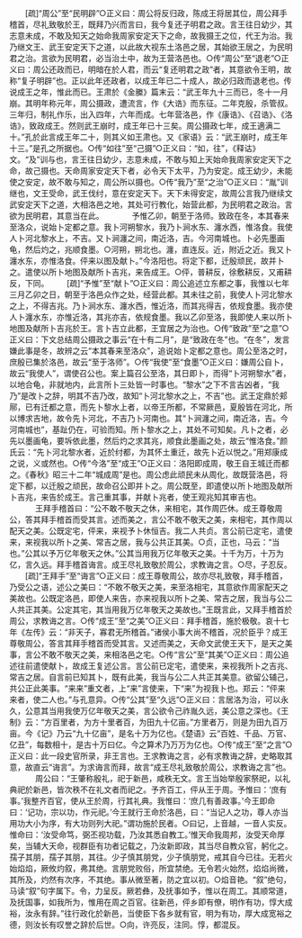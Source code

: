 <!-- { "loadSidebar": true } -->
　　[疏]“周公”至“民明辟”○正义曰：周公将反归政，陈成王将居其位，周公拜手稽首，尽礼致敬於王，既拜乃兴而言曰，我今复还子明君之政。言王往日幼少，其志意未成，不敢及知天之始命我周家安定天下之命，故我摄王之位，代王为治。我乃继文王、武王安定天下之道，以此故大视东土洛邑之居，其始欲王居之，为民明君之治。言欲为民明君，必当治土中，故为王营洛邑也。○传“周公”至“退老”○正义曰：周公还政而已，明暗在於人君，而云“复还明君之政”者，其意欲令王明，故称“复子明辟”也。正以此年还政者，以成王年已二十成人，故必归政而退老也。传说成王之年，惟此而已。王肃於《金縢》篇末云：“武王年九十三而已，冬十一月崩。其明年称元年，周公摄政，遭流言，作《大诰》而东征。二年克殷，杀管叔。三年归，制礼作乐，出入四年，六年而成。七年营洛邑，作《康诰》、《召诰》、《洛诰》，致政成王。然则武王崩时，成王年已十三矣。周公摄政七年，成王適满二十。”孔於此言成王年二十，则其义如王肃也。又《家语》云：“武王崩时，成王年十三。”是孔之所据也。○传“如往”至“己摄”○正义曰：“如，往”，《释诂》文。“及”训与也，言王往日幼少，志意未成，不敢与知上天始命我周家安定天下之命，故己摄也。天命周家安定天下者，必令天下太平，乃为安定。成王幼少，未能使之安定，故不敢与知之，周公所以摄也。○传“我乃”至“之治”○正义曰：“胤”训继也，文王受命，武王伐纣，意在安定天下。天下未得安定，故周公言我乃继续文武安定天下之道，大相洛邑之地，其处可行教化，始营此都，为民明君之政治。言欲为民明君，其意当在此。
　
　　予惟乙卯，朝至于洛师。致政在冬，本其春来至洛众，说始卜定都之意。我卜河朔黎水，我乃卜涧水东、瀍水西，惟洛食。我使人卜河北黎水上，不吉。又卜涧瀍之间，南近洛，吉。今河南城也。卜必先墨画龟，然后灼之，兆顺食墨。○河朔，朔北也。瀍，直连反。近，附近之近。我又卜瀍水东，亦惟洛食。伻来以图及献卜。”今洛阳也。将定下都，迁殷顽民，故并卜之。遣使以所卜地图及献所卜吉兆，来告成王。○伻，普耕反，徐敷耕反，又甫耕反，下同。 
　　[疏]“予惟”至“献卜”○正义曰：周公追述立东都之事，我惟以七年三月乙卯之日，朝至于洛邑众作之处，经营此都。其未往之前，我使人卜河北黎水之上，不得吉兆。乃卜涧水东、瀍水西，惟近洛，而其兆得吉，依规食墨。我亦使人卜瀍水东，亦惟近洛，其兆亦吉，依规食墨。我以乙卯至洛，我即使人来以所卜地图及献所卜吉兆於王。言卜吉立此都，王宜居之为治也。○传“致政”至“之意”○正义曰：下文总结周公摄政之事云“在十有二月”，是“致政在冬”也。“在冬”，发言嫌此事是冬，故辨之云“本其春来至洛众”，追说始卜定都之意也。周公至洛之时，庶殷已集於洛邑，故云“至于洛师”。○传“我使”至“食墨”○正义曰：嫌周公自卜，故云“我使人”，谓使召公也。案上篇召公至洛，其日即卜，而得“卜河朔黎水”者，以地合龟，非就地内，此言所卜三处皆一时事也。“黎水”之下不言吉凶者，“我乃”是改卜之辞，明其不吉乃改，故知“卜河北黎水之上，不吉”也。武王定鼎於郏鄏，已有迁都之意，而先卜黎水上者，以帝王所都，不常厥邑，夏殷皆在河北，所以博求吉地，故令先卜河北，不吉乃卜河南也。其“卜涧瀍之间，南近洛，吉。今河南城也”，基趾仍在，可验而知。所卜黎水之上，其处不可知矣。凡卜之者，必先以墨画龟，要坼依此墨，然后灼之求其兆，顺食此墨画之处，故云“惟洛食。”颜氏云：“先卜河北黎水者，近於纣都，为其怀土重迁，故先卜近以悦之。”用郑康成之说，义或然也。○传“今洛”至“成王”○正义曰：洛阳即成周，敬王自王城迁而都之。《春秋》昭三十二年“城成周”是也。周公虑此顽民未从周化，故既营洛邑，将定下都，以迁殷之顽民，故命召公即并卜之。周公既至，即遣使以所卜地图及献所卜吉兆，来告於成王。言己重其事，并献卜兆者，使王观兆知其审吉也。
　
　　王拜手稽首曰：“公不敢不敬天之休，来相宅，其作周匹休。成王尊敬周公，答其拜手稽首而受其言。述而美之，言公不敢不敬天之美，来相宅，其作周以配天之美。公既定宅，伻来，来视予卜休恒吉。我二人共贞。言公前已定宅，遣使来，来视我以所卜之美、常吉之居，我与公共正其美。○贞，正也，马云：“当也。”公其以予万亿年敬天之休。”公其当用我万亿年敬天之美。十千为万，十万为亿，言久远。拜手稽首诲言。成王尽礼致敬於周公，求教诲之言。○尽，子忍反。 
　　[疏]“王拜手”至“诲言”○正义曰：成王尊敬周公，故亦尽礼致敬，拜手稽首，乃受公之语，述公之美曰：“不敢不敬天之美，来至洛相宅，其意欲作周家配天之美故也。公既定洛邑，即使人来告，亦来视我以所卜之美、常吉之居，我当与公二人共正其美。公定其宅，其当用我万亿年敬天之美故也。”王既言此，又拜手稽首於周公，求教诲之言。○传“成王”至“之美”○正义曰：拜手稽首，施於极敬。哀十七年《左传》云：“非天子，寡君无所稽首。”诸侯小事大尚不稽首，况於臣乎？成王尊敬周公，答言其拜手稽首而受其言。又述而美之，天命文武使王天下，是天之美事，言公不敢不敬天之美，来相洛邑之宅。○传“言公”至“其美”○正义曰：周公追述往前遣使献卜，故成王复述公言。言公前已定宅，遣使来，来视我所卜之吉兆、常吉之居。自言前已知其卜，既有此美，我当与公二人共正其美意。欲留公辅己，共公正此美事。“来来”重文者，上“来”言使来，下“来”为视我卜也。郑云：“伻来来者，使二人也。”与孔意异。○传“公其”至“久远”○正义曰：言居洛为治，可以永久，公意其当用我使万亿年敬天之美，言公欲令己祚胤久远，美公意之深也。《王制》云：“方百里者，为方十里者百，为田九十亿亩。”方里者万，则是为田九百万亩。今《记》乃云“九十亿亩”，是名十万为亿也。《楚语》云“百姓、千品、万官、亿丑”，每数相十，是古十万曰亿。今之算术乃万万为亿也。○传“成王”至“之言”○正义曰：此一段史官所录，非王言也。王求教诲之言，必有求教诲之辞，史略取其意，故直云“诲言”。为求诲言而拜，故言“成王尽礼致敬於周公，求教诲之言”也。
　
　　周公曰：“王肇称殷礼，祀于新邑，咸秩无文。言王当始举殷家祭祀，以礼典祀於新邑，皆次秩不在礼文者而祀之。予齐百工，伻从王于周。予惟曰：‘庶有事。’我整齐百官，使从王於周，行其礼典。我惟曰：‘庶几有善政事。’今王即命曰：‘记功，宗以功，作元祀。’今王就行王命於洛邑，曰：“当记人之功，尊人亦当用功大小为序，有大功则列大祀。”谓功施於民者。○曰记，上音越，一音人实反。惟命曰：‘汝受命笃，弼丕视功载，乃汝其悉自教工。’惟天命我周邦，汝受天命厚矣，当辅大天命，视群臣有功者记载之，乃汝新即政，其当尽自教众官，躬化之。孺子其朋，孺子其朋，其往。少子慎其朋党，少子慎朋党，戒其自今已往。无若火始焰焰，厥攸灼叙，弗其绝。言朋党败俗，所宜禁绝。无令若火始然，焰焰尚微，其所及，灼然有次序，不其绝。事从微至著，防之宜以初。○焰音艳。“叙”绝句，马读“叙”句字属下。令，力呈反。厥若彝，及抚事如予，惟以在周工。其顺常道，及抚国事，如我所为，惟用在周之百官。往新邑，伻乡即有僚，明作有功，惇大成裕，汝永有辞。”往行政化於新邑，当使臣下各乡就有官，明为有功，厚大成宽裕之德，则汝长有叹誉之辞於后世。○向，许亮反，注同。惇，都混反。 
